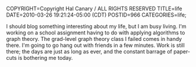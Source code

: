 COPYRIGHT=Copyright Hal Canary / ALL RIGHTS RESERVED
TITLE=life
DATE=2010-03-26 19:21:24-05:00 (CDT)
POSTID=966
CATEGORIES=life;

I should blog something interesting about my life, but I am busy living. I'm working on a school assignment having to do with applying algorithms to graph theory. The grad-level graph theory class I failed comes in handy there. I'm going to go hang out with friends in a few minutes. Work is still there; the days are just as long as ever, and the constant barrage of paper-cuts is bothering me today.
